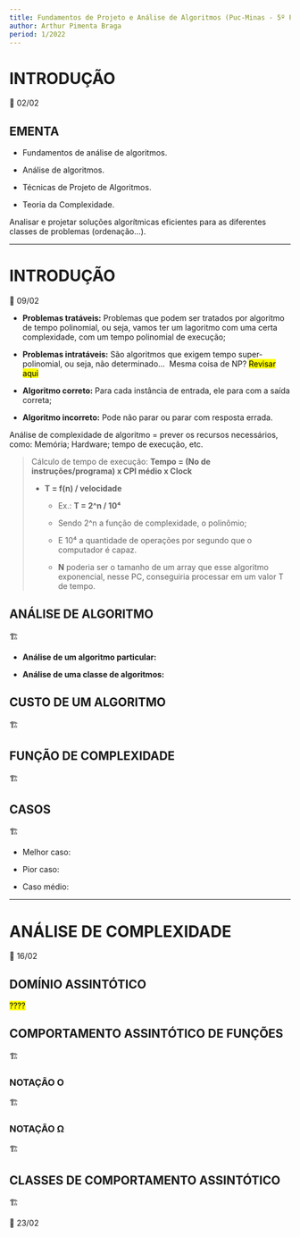 ```yaml
---
title: Fundamentos de Projeto e Análise de Algoritmos (Puc-Minas - 5º Período)
author: Arthur Pimenta Braga
period: 1/2022
---
```


# INTRODUÇÃO

:calendar: 02/02

## EMENTA

- Fundamentos de análise de algoritmos.

- Análise de algoritmos. 

- Técnicas de Projeto de Algoritmos. 

- Teoria da Complexidade.

Analisar e projetar soluções algorítmicas eficientes para as diferentes classes de problemas (ordenação...).

---

# INTRODUÇÃO

:calendar: 09/02

- **Problemas tratáveis:** Problemas que podem ser tratados por algoritmo de tempo polinomial, ou seja, vamos ter um lagoritmo com uma certa complexidade, com um tempo polinomial de execução;

- **Problemas intratáveis:** São algoritmos que exigem tempo super-polinomial, ou seja, não determinado...  Mesma coisa de NP? <mark>Revisar aqui</mark>

- **Algoritmo correto:** Para cada instância de entrada, ele para com a saída correta;

- **Algoritmo incorreto:**  Pode não parar ou parar com resposta errada.

Análise de complexidade de algoritmo = prever os recursos necessários, como: Memória; Hardware; tempo de execução, etc.

> Cálculo de tempo de execução: **Tempo = (No de instruções/programa) x CPI médio x Clock**
> 
> - **T = f(n) / velocidade**
>   
>   - Ex.: **T = 2^n / 10⁴**
>   
>   - Sendo 2^n  a função de complexidade, o polinômio;
>   
>   - E 10⁴ a quantidade de operações por segundo que o computador é capaz.
>   
>   - **N** poderia ser o tamanho de um array que esse algoritmo exponencial, nesse PC, conseguiria processar em um valor T de tempo.

## ANÁLISE DE ALGORITMO

:building_construction:

- **Análise de um algoritmo particular:** 

- **Análise de uma classe de algoritmos:** 

## CUSTO DE UM ALGORITMO

:building_construction:

## FUNÇÃO DE COMPLEXIDADE

:building_construction:

## CASOS

:building_construction:

- Melhor caso: 

- Pior caso:

- Caso médio:

---

# ANÁLISE DE COMPLEXIDADE

:calendar: 16/02

## DOMÍNIO ASSINTÓTICO

<mark>????</mark>

## COMPORTAMENTO ASSINTÓTICO DE FUNÇÕES

:building_construction:

### NOTAÇÃO O

:building_construction:

### NOTAÇÃO Ω

:building_construction:

## CLASSES DE COMPORTAMENTO ASSINTÓTICO

:building_construction:

:calendar: 23/02
